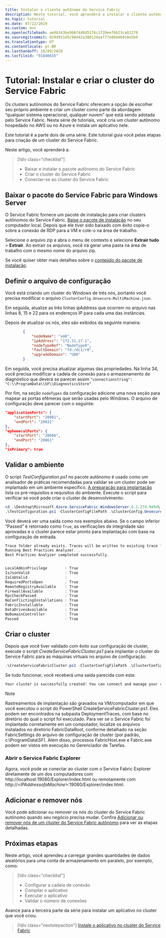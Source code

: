```yaml
---
title: Instalar o cliente autônomo do Service Fabric
description: Neste tutorial, você aprenderá a instalar o cliente autônomo do Service Fabric no cluster.
ms.topic: tutorial
ms.date: 07/22/2019
ms.custom: mvc
ms.openlocfilehash: ae0b343be986f4d8d5176c1f39eef6b23ca81278
ms.sourcegitcommit: 829d951d5c90442a38012daaf77e86046018e5b9
ms.translationtype: HT
ms.contentlocale: pt-BR
ms.lasthandoff: 10/09/2020
ms.locfileid: "91840635"
---
```

# <a name="tutorial-install-and-create-service-fabric-cluster"></a>Tutorial: Instalar e criar o cluster do Service Fabric

Os clusters autônomos do Service Fabric oferecem a opção de escolher seu próprio ambiente e criar um cluster como parte da abordagem “qualquer sistema operacional, qualquer nuvem” que está sendo adotada pelo Service Fabric. Nesta série de tutoriais, você cria um cluster autônomo hospedado no AWS ou no Azure e instala um aplicativo nele.

Este tutorial é a parte dois de uma série. Este tutorial guia você pelas etapas para criação de um cluster do Service Fabric.

Neste artigo, você aprenderá a:

> [!div class="checklist"]
> * Baixar e instalar o pacote autônomo do Service Fabric
> * Criar o cluster do Service Fabric
> * Conectar-se ao cluster do Service Fabric

## <a name="download-the-service-fabric-for-windows-server-package"></a>Baixar o pacote do Service Fabric para Windows Server

O Service Fabric fornece um pacote de instalação para criar clusters autônomos do Service Fabric.  [Baixe o pacote de instalação](https://go.microsoft.com/fwlink/?LinkId=730690) no seu computador local.  Depois que ele tiver sido baixado com êxito copie-o sobre a conexão de RDP para a VM e cole-o na área de trabalho.

Selecione o arquivo zip e abra o menu de contexto e selecione **Extrair tudo** > **Extrair**.  Ao extrair os arquivos, você irá gerar uma pasta na área de trabalho com o mesmo nome do arquivo zip.

Se você quiser obter mais detalhes sobre o [conteúdo do pacote de instalação](service-fabric-cluster-standalone-package-contents.md).

## <a name="set-up-your-configuration-file"></a>Definir o arquivo de configuração

Você está criando um cluster do Windows de três nós, portanto você precisa modificar o arquivo `ClusterConfig.Unsecure.MultiMachine.json`.

Em seguida, atualize as três linhas ipAddress que ocorrem no arquivo nas linhas 8, 15 e 22 para os endereços IP para cada uma das instâncias.

Depois de atualizar os nós, eles são exibidos da seguinte maneira:

```json
        {
            "nodeName": "vm0",
            "ipAddress": "172.31.27.1",
            "nodeTypeRef": "NodeType0",
            "faultDomain": "fd:/dc1/r0",
            "upgradeDomain": "UD0"
        }
```

Em seguida, você precisa atualizar algumas das propriedades.  Na linha 34, você precisa modificar a cadeia de conexão para o armazenamento de diagnóstico que deverá se parecer assim `"connectionstring": "C:\\ProgramData\\SF\\DiagnosticsStore"`

Por fim, na seção `nodeTypes` da configuração adicione uma nova seção para mapear as portas efêmeras que serão usadas pelo Windows.  O arquivo de configuração deve parecer com o seguinte:

```json
"applicationPorts": {
    "startPort": "20001",
    "endPort": "20031"
},
"ephemeralPorts": {
    "startPort": "20606",
    "endPort": "20861"
},
"isPrimary": true
```

## <a name="validate-the-environment"></a>Validar o ambiente

O script *TestConfiguration.ps1* no pacote autônomo é usado como um analisador de práticas recomendadas para validar se um cluster pode ser implantado em um ambiente específico. [A preparação para implantação](service-fabric-cluster-standalone-deployment-preparation.md) lista os pré-requisitos e requisitos do ambiente. Execute o script para verificar se você pode criar o cluster de desenvolvimento:

```powershell
cd .\Desktop\Microsoft.Azure.ServiceFabric.WindowsServer.6.2.274.9494\
.\TestConfiguration.ps1 -ClusterConfigFilePath .\ClusterConfig.Unsecure.MultiMachine.json
```

Você deverá ver uma saída como nos exemplos abaixo. Se o campo inferior “Passed” é retornado como `True`, as verificações de integridade são aprovadas e o cluster parece estar pronto para implantação com base na configuração de entrada.

```powershell
Trace folder already exists. Traces will be written to existing trace folder: C:\Users\Administrator\Desktop\Microsoft.Azure.ServiceFabric.WindowsServer.6.2.274.9494\DeploymentTraces
Running Best Practices Analyzer...
Best Practices Analyzer completed successfully.


LocalAdminPrivilege        : True
IsJsonValid                : True
IsCabValid                 :
RequiredPortsOpen          : True
RemoteRegistryAvailable    : True
FirewallAvailable          : True
RpcCheckPassed             : True
NoConflictingInstallations : True
FabricInstallable          : True
DataDrivesAvailable        : True
NoDomainController         : True
Passed                     : True
```

## <a name="create-the-cluster"></a>Criar o cluster

Depois que você tiver validado com êxito sua configuração de cluster, execute o script *CreateServiceFabricCluster.ps1* para implantar o cluster do Service Fabric para as máquinas virtuais no arquivo de configuração.

```powershell
.\CreateServiceFabricCluster.ps1 -ClusterConfigFilePath .\ClusterConfig.Unsecure.MultiMachine.json -AcceptEULA
```

Se tudo funcionar, você receberá uma saída parecida com esta:

```powershell
Your cluster is successfully created! You can connect and manage your cluster using Microsoft Azure Service Fabric Explorer or PowerShell. To connect through PowerShell, run 'Connect-ServiceFabricCluster [ClusterConnectionEndpoint]'.
```

> [!NOTE]
> Rastreamentos de implantação são gravados na VM/computador em que você executou o script do PowerShell CreateServiceFabricCluster.ps1. Eles podem ser encontrados na subpasta DeploymentTraces, com base no diretório do qual o script foi executado. Para ver se o Service Fabric foi implantado corretamente em um computador, localize os arquivos instalados no diretório FabricDataRoot, conforme detalhado na seção FabricSettings do arquivo de configuração de cluster (por padrão, c:\ProgramData\SF). Além disso, processos FabricHost.exe e Fabric.exe podem ser vistos em execução no Gerenciador de Tarefas.
>
>

### <a name="open-service-fabric-explorer"></a>Abrir o Service Fabric Explorer

Agora, você pode se conectar ao cluster com o Service Fabric Explorer diretamente de um dos computadores com http:\//localhost:19080/Explorer/index.html ou remotamente com http:\//<*IPAddressofaMachine*>:19080/Explorer/index.html.

## <a name="add-and-remove-nodes"></a>Adicionar e remover nós

Você pode adicionar ou remover os nós do cluster do Service Fabric autônomo quando seu negócio precisa mudar. Confira [Adicionar ou remover nós de um cluster do Service Fabric autônomo](service-fabric-cluster-windows-server-add-remove-nodes.md) para ver as etapas detalhadas.

## <a name="next-steps"></a>Próximas etapas

Neste artigo, você aprendeu a carregar grandes quantidades de dados aleatórios para uma conta de armazenamento em paralelo, por exemplo, como:

> [!div class="checklist"]
> * Configurar a cadeia de conexão
> * Compilar o aplicativo
> * Executar o aplicativo
> * Validar o número de conexões

Avance para a terceira parte da série para instalar um aplicativo no cluster que você criou.

> [!div class="nextstepaction"]
> [Instale o aplicativo no cluster do Service Fabric](service-fabric-tutorial-standalone-install-an-application.md)

<!--Image references-->
[Trusted Zone]: ./media/service-fabric-cluster-creation-for-windows-server/TrustedZone.png
